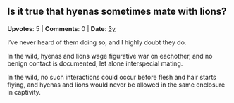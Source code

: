 ## Is it true that hyenas sometimes mate with lions?
    
**Upvotes**: 5 | **Comments**: 0 | **Date**: [3y](https://www.quora.com/Is-it-true-that-hyenas-sometimes-mate-with-lions-1/answer/Gary-Meaney)

I’ve never heard of them doing so, and I highly doubt they do.

In the wild, hyenas and lions wage figurative war on eachother, and no benign contact is documented, let alone interspecial mating.

In the wild, no such interactions could occur before flesh and hair starts flying, and hyenas and lions would never be allowed in the same enclosure in captivity.

